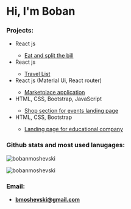 <h1>Hi, I'm Boban</h1>
  
<h3>Projects:</h3>

<ul>
<li>React js</li>
  <ul>
    <li>
      <a href="https://github.com/BobanMoshevski/eat-and-split-the-bill" target="_blank">Eat and split the bill</a>
     </li>
   </ul>
  
  <li>React js</li>
  <ul>
    <li>
      <a href="https://github.com/BobanMoshevski/travel-list" target="_blank">Travel List</a>
     </li>
   </ul>
  
  <li>React js (Material Ui, React router)</li>
   <ul>
    <li>
      <a href="https://github.com/BobanMoshevski/Marketplace-application" target="_blank">Marketplace application</a>
     </li>
   </ul>
  
   <li>HTML, CSS, Bootstrap, JavaScript</li>
   <ul>
    <li>
      <a href="https://github.com/BobanMoshevski/Shop-Section-For-Events-Landing-Page" target="_blank">Shop section for events landing page</a>
     </li>
   </ul>
  
  <li>HTML, CSS, Bootstrap</li>
   <ul>
    <li>
      <a href="https://github.com/BobanMoshevski/Landing-Page-For-Educational-Company" target="_blank">Landing page for educational company</a>
     </li>
   </ul>
 </ul>

<h3>Github stats and most used lanugages:</h3>
<p>&nbsp;<img align="left" src="https://github-readme-stats.vercel.app/api?username=bobanmoshevski&theme=dark&show_icons=true&locale=en" alt="bobanmoshevski" /></p>

<p>
  <img align="center" src="https://github-readme-stats.vercel.app/api/top-langs?username=bobanmoshevski&theme=dark&show_icons=true&locale=en&layout=compact" alt="bobanmoshevski" />
</p>


<h3>Email:</h3>

-  **bmoshevski@gmail.com**

